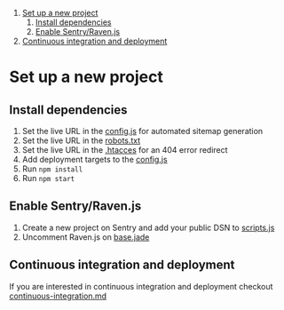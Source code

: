 1. [Set up a new project](#set-up-a-new-project)
    1. [Install dependencies](#install-dependencies)
    2. [Enable Sentry/Raven.js](#enable-sentryravenjs)
2. [Continuous integration and deployment](#continuous-integration-and-deployment)

# Set up a new project

## Install dependencies
1. Set the live URL in the [config.js](./_gulpfile/config.js#L15) for automated sitemap generation
2. Set the live URL in the [robots.txt](./source/robots.txt#L1)
3. Set the live URL in the [.htacces](./source/.htaccess#L40) for an 404 error redirect
4. Add deployment targets to the [config.js](./_gulpfile/config.js#L17)
3. Run `npm install`
4. Run `npm start`

## Enable Sentry/Raven.js
1. Create a new project on Sentry and add your public DSN to [scripts.js](./source/assets/scripts/scripts.js#L2)
1. Uncomment Raven.js on [base.jade](./source/_partials/base.jade#L57)

## Continuous integration and deployment
If you are interested in continuous integration and deployment checkout [continuous-integration.md](./continuous-integration.md)
